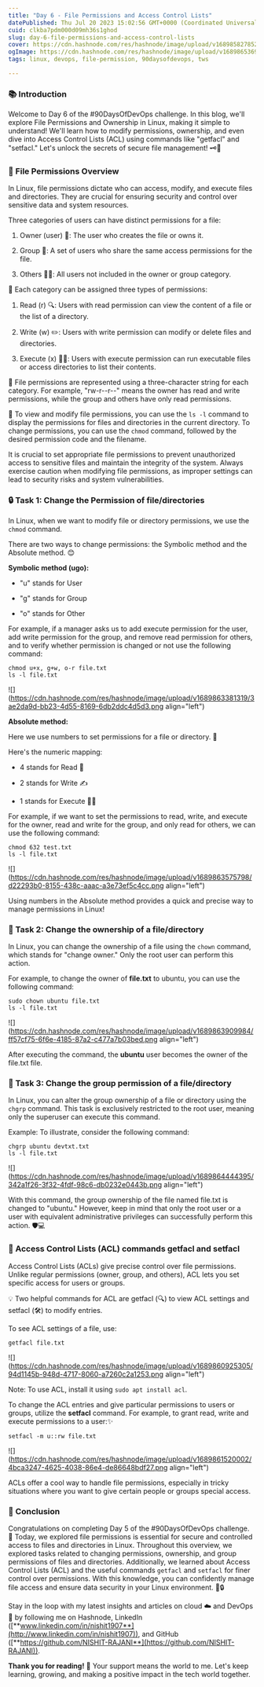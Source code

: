 ```yaml
---
title: "Day 6 - File Permissions and Access Control Lists"
datePublished: Thu Jul 20 2023 15:02:56 GMT+0000 (Coordinated Universal Time)
cuid: clkba7pdm000d09mh36s1ghod
slug: day-6-file-permissions-and-access-control-lists
cover: https://cdn.hashnode.com/res/hashnode/image/upload/v1689858278523/699556f9-761c-4fee-9180-3c8d623c4ae2.jpeg
ogImage: https://cdn.hashnode.com/res/hashnode/image/upload/v1689865369112/d6eee557-4040-4747-b4c9-50ffaa899a81.jpeg
tags: linux, devops, file-permission, 90daysofdevops, tws

---
```


### 📚 Introduction

Welcome to Day 6 of the #90DaysOfDevOps challenge. In this blog, we'll explore File Permissions and Ownership in Linux, making it simple to understand! We'll learn how to modify permissions, ownership, and even dive into Access Control Lists (ACL) using commands like "getfacl" and "setfacl." Let's unlock the secrets of secure file management! 🗝️📂

### 📂 File Permissions Overview

In Linux, file permissions dictate who can access, modify, and execute files and directories. They are crucial for ensuring security and control over sensitive data and system resources.

Three categories of users can have distinct permissions for a file:

1. Owner (user) 👤: The user who creates the file or owns it.
    
2. Group 👥: A set of users who share the same access permissions for the file.
    
3. Others 👤👥: All users not included in the owner or group category.
    

🔑 Each category can be assigned three types of permissions:

1. Read (r) 🔍: Users with read permission can view the content of a file or the list of a directory.
    
2. Write (w) ✏️: Users with write permission can modify or delete files and directories.
    
3. Execute (x) 🏃‍♂️: Users with execute permission can run executable files or access directories to list their contents.
    

🔢 File permissions are represented using a three-character string for each category. For example, "rw-r--r--" means the owner has read and write permissions, while the group and others have only read permissions.

👀 To view and modify file permissions, you can use the `ls -l` command to display the permissions for files and directories in the current directory. To change permissions, you can use the `chmod` command, followed by the desired permission code and the filename.

It is crucial to set appropriate file permissions to prevent unauthorized access to sensitive files and maintain the integrity of the system. Always exercise caution when modifying file permissions, as improper settings can lead to security risks and system vulnerabilities.

### 🔒 Task 1: Change the Permission of file/directories

In Linux, when we want to modify file or directory permissions, we use the `chmod` command.

There are two ways to change permissions: the Symbolic method and the Absolute method. 😊

**Symbolic method (ugo):**

* "u" stands for User
    
* "g" stands for Group
    
* "o" stands for Other
    

For example, if a manager asks us to add execute permission for the user, add write permission for the group, and remove read permission for others, and to verify whether permission is changed or not use the following command:

```plaintext
chmod u+x, g+w, o-r file.txt
ls -l file.txt
```

![](https://cdn.hashnode.com/res/hashnode/image/upload/v1689863381319/3ae2da9d-bb23-4d55-8169-6db2ddc4d5d3.png align="left")

**Absolute method:**

Here we use numbers to set permissions for a file or directory. 🧮

Here's the numeric mapping:

* 4 stands for Read 📖
    
* 2 stands for Write ✍️
    
* 1 stands for Execute 🏃‍♂️
    

For example, if we want to set the permissions to read, write, and execute for the owner, read and write for the group, and only read for others, we can use the following command:

```plaintext
chmod 632 test.txt
ls -l file.txt
```

![](https://cdn.hashnode.com/res/hashnode/image/upload/v1689863575798/d22293b0-8155-438c-aaac-a3e73ef5c4cc.png align="left")

Using numbers in the Absolute method provides a quick and precise way to manage permissions in Linux!

### 🔑 Task 2: Change the ownership of a file/directory

In Linux, you can change the ownership of a file using the `chown` command, which stands for "change owner." Only the root user can perform this action.

For example, to change the owner of **file.txt** to ubuntu, you can use the following command:

```plaintext
sudo chown ubuntu file.txt
ls -l file.txt
```

![](https://cdn.hashnode.com/res/hashnode/image/upload/v1689863909984/ff57cf75-6f6e-4185-87a2-c477a7b03bed.png align="left")

After executing the command, the **ubuntu** user becomes the owner of the file.txt file.

### 👥 Task 3: Change the group permission of a file/directory

In Linux, you can alter the group ownership of a file or directory using the `chgrp` command. This task is exclusively restricted to the root user, meaning only the superuser can execute this command.

Example: To illustrate, consider the following command:

```plaintext
chgrp ubuntu devtxt.txt
ls -l file.txt
```

![](https://cdn.hashnode.com/res/hashnode/image/upload/v1689864444395/342a1f26-3f32-4fdf-98c6-db0232e0443b.png align="left")

With this command, the group ownership of the file named file.txt is changed to "ubuntu." However, keep in mind that only the root user or a user with equivalent administrative privileges can successfully perform this action. 🛡️💻

### 🔐 Access Control Lists (ACL) commands getfacl and setfacl

Access Control Lists (ACLs) give precise control over file permissions. Unlike regular permissions (owner, group, and others), ACL lets you set specific access for users or groups.

💡 Two helpful commands for ACL are getfacl (🔍) to view ACL settings and setfacl (🛠️) to modify entries.

To see ACL settings of a file, use:

```plaintext
getfacl file.txt
```

![](https://cdn.hashnode.com/res/hashnode/image/upload/v1689860925305/94d1145b-948d-4717-8060-a7260c2a1253.png align="left")

Note: To use ACL, install it using `sudo apt install acl`.

To change the ACL entries and give particular permissions to users or groups, utilize the **setfacl** command. For example, to grant read, write and execute permissions to a user:✨

```plaintext
setfacl -m u::rw file.txt
```

![](https://cdn.hashnode.com/res/hashnode/image/upload/v1689861520002/4bca3247-4625-4038-86e4-de86648bdf27.png align="left")

ACLs offer a cool way to handle file permissions, especially in tricky situations where you want to give certain people or groups special access.

### 🎯 Conclusion

Congratulations on completing Day 5 of the #90DaysOfDevOps challenge. 🌟 Today, we explored file permissions is essential for secure and controlled access to files and directories in Linux. Throughout this overview, we explored tasks related to changing permissions, ownership, and group permissions of files and directories. Additionally, we learned about Access Control Lists (ACL) and the useful commands `getfacl` and `setfacl` for finer control over permissions. With this knowledge, you can confidently manage file access and ensure data security in your Linux environment. 🚀🔒

Stay in the loop with my latest insights and articles on cloud ☁️ and DevOps 🚀 by following me on Hashnode, LinkedIn ([**www.linkedin.com/in/nishit1907**](http://www.linkedin.com/in/nishit1907)), and GitHub ([**https://github.com/NISHIT-RAJANI**](https://github.com/NISHIT-RAJANI)).

**Thank you for reading!** 🙏 Your support means the world to me. Let's keep learning, growing, and making a positive impact in the tech world together.
